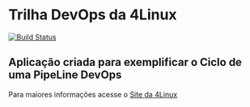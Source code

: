 # Trilha DevOps da 4Linux

<!-- Altere a Flag abaixo com sua URL do Travis -->
[![Build Status](https://travis-ci.org/ismenemaiki/DevOpsLab-HelloWorld.svg?branch=master)](https://travis-ci.org/ismenemaiki/DevOpsLab-HelloWorld)

## Aplicação criada para exemplificar o Ciclo de uma PipeLine DevOps


Para maiores informações acesse o [Site da 4Linux](https://www.4linux.com.br/cursos/devops)
